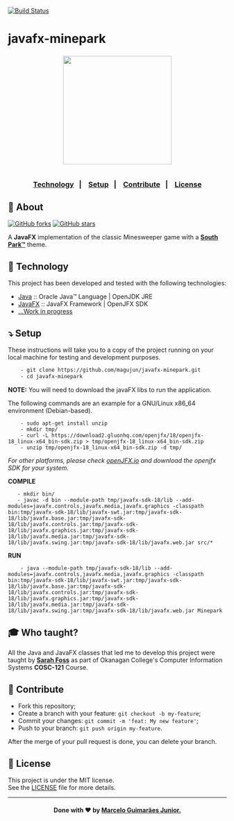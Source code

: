 [![Build Status](https://app.travis-ci.com/magujun/javafx-minepark.svg?branch=main)](https://app.travis-ci.com/magujun/javafx-minepark)

# javafx-minepark

<h3 align="center">
    <img width="250px" src="https://user-images.githubusercontent.com/75567460/159811559-b59300f5-4aba-4d1d-b44d-c26b04501986.png">
    <br><br>
    <p align="center">
      <a href="#-technology">Technology</a>&nbsp;&nbsp;&nbsp;|&nbsp;&nbsp;&nbsp;
      <a href="#-setup">Setup</a>&nbsp;&nbsp;&nbsp;|&nbsp;&nbsp;&nbsp;
      <a href="#-contribute">Contribute</a>&nbsp;&nbsp;&nbsp;|&nbsp;&nbsp;&nbsp;
      <a href="#-license">License</a>
  </p>
</h3>

## 🔖 About

[![GitHub forks](https://img.shields.io/github/forks/magujun/javafx-minepark?style=social)](https://github.com/magujun/javafx-minepark/network/members/)
[![GitHub stars](https://img.shields.io/github/stars/magujun/javafx-minepark?style=social)](https://github.com/magujun/javafx-minepark/stargazers/)

A <strong>JavaFX</strong> implementation of the classic Minesweeper game with a **[South Park™](https://www.southparkstudios.com/)** theme.

## 🚀 Technology

This project has been developed and tested with the following technologies:

- [Java](https://www.java.com/en/) :: Oracle Java™ Language | OpenJDK JRE
- [JavaFX](https://openjfx.io/) :: JavaFX Framework | OpenJFX SDK
- [...Work in progress](https://github.com/magujun/javafx-minepark)

## ⤵ Setup

These instructions will take you to a copy of the project running on your local machine for testing and development purposes.

```bash
    - git clone https://github.com/magujun/javafx-minepark.git
    - cd javafx-minepark
```    

**NOTE:** You will need to download the javaFX libs to run the application.

The following commands are an example for a GNU/Linux x86_64 environment (Debian-based).
```    
    - sudo apt-get install unzip
    - mkdir tmp/
    - curl -L https://download2.gluonhq.com/openjfx/18/openjfx-18_linux-x64_bin-sdk.zip > tmp/openjfx-18_linux-x64_bin-sdk.zip
    - unzip tmp/openjfx-18_linux-x64_bin-sdk.zip -d tmp/
 ```
 *For other platforms, please check [openJFX.io](https://gluonhq.com/products/javafx/) and download the openjfx SDK for your system.*
 
 **COMPILE**
 ```   
    - mkdir bin/
    - javac -d bin --module-path tmp/javafx-sdk-18/lib --add-modules=javafx.controls,javafx.media,javafx.graphics -classpath bin:tmp/javafx-sdk-18/lib/javafx-swt.jar:tmp/javafx-sdk-18/lib/javafx.base.jar:tmp/javafx-sdk-18/lib/javafx.controls.jar:tmp/javafx-sdk-18/lib/javafx.graphics.jar:tmp/javafx-sdk-18/lib/javafx.media.jar:tmp/javafx-sdk-18/lib/javafx.swing.jar:tmp/javafx-sdk-18/lib/javafx.web.jar src/*
```

**RUN**
```
    - java --module-path tmp/javafx-sdk-18/lib --add-modules=javafx.controls,javafx.media,javafx.graphics -classpath bin:tmp/javafx-sdk-18/lib/javafx-swt.jar:tmp/javafx-sdk-18/lib/javafx.base.jar:tmp/javafx-sdk-18/lib/javafx.controls.jar:tmp/javafx-sdk-18/lib/javafx.graphics.jar:tmp/javafx-sdk-18/lib/javafx.media.jar:tmp/javafx-sdk-18/lib/javafx.swing.jar:tmp/javafx-sdk-18/lib/javafx.web.jar Minepark
```

## 🎓 Who taught?

All the Java and JavaFX classes that led me to develop this project were taught by **[Sarah Foss](https://github.com/sarahfoss)** as part of Okanagan College's Computer Information Systems **COSC-121** Course.

## 🤔 Contribute

- Fork this repository;
- Create a branch with your feature: `git checkout -b my-feature`;
- Commit your changes: `git commit -m 'feat: My new feature'`;
- Push to your branch: `git push origin my-feature`.

After the merge of your pull request is done, you can delete your branch.

## 📝 License

This project is under the MIT license.<br/>
See the [LICENSE](LICENSE) file for more details.

---

<h4 align="center">
  Done with ❤ by <a href="https://www.linkedin.com/in/marcelo-guimaraes-junior/" target="_blank">Marcelo Guimarães Junior.</a><br/>
</h4>
